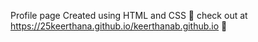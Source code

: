 Profile page Created using HTML and CSS
🚩 check out at https://25keerthana.github.io/keerthanab.github.io 🚩
